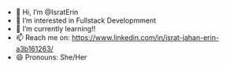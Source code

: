 - 👋 Hi, I’m @IsratErin
- 👀 I’m interested in Fullstack Developmment
- 🌱 I’m currently learning!!
- 📫 Reach me on: https://www.linkedin.com/in/israt-jahan-erin-a3b161263/
- 😄 Pronouns: She/Her
  

<!---
IsratErin/IsratErin is a ✨ special ✨ repository because its `README.md` (this file) appears on your GitHub profile.
You can click the Preview link to take a look at your changes.
--->
